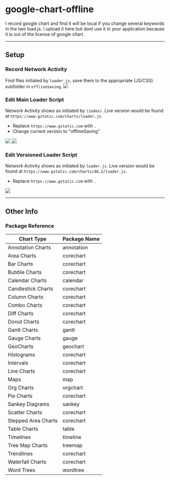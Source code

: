 # google-chart-offline
I record google chart and find it will be local if you change several keywords in the two load.js. I upload it here but dont use it in your application because it is out of the license of google chart.

-----
## Setup
### Record Network Activity
Find files initiated by `loader.js`, save them to the appropriate (JS/CSS) subfolder in `offlineSaving`.
<img src="saveas.png">

### Edit Main Loader Script
Network Activity shows as initiated by `(index)`. Live version would be found at `https://www.gstatic.com/charts/loader.js`.
- Replace `https://www.gstatic.com` with `.`
- Change current version to "offlineSaving"
<img src="replace2.png">
<img src="replace3.png">

### Edit Versioned Loader Script
Network Activity shows as initiated by `loader.js`. Live version would be found at `https://www.gstatic.com/charts/46.2/loader.js`.
- Replace `https://www.gstatic.com` with `.`
<img src="replace1.png">

-----
## Other Info
### Package Reference
| Chart Type | Package Name |
| --- | --- |
| Annotation Charts | annotation |
| Area Charts | corechart |
| Bar Charts | corechart |
| Bubble Charts | corechart |
| Calendar Charts | calendar |
| Candlestick Charts | corechart |
| Column Charts | corechart |
| Combo Charts | corechart |
| Diff Charts | corechart |
| Donut Charts | corechart |
| Gantt Charts | gantt |
| Gauge Charts | gauge |
| GeoCharts | geochart |
| Histograms | corechart |
| Intervals | corechart |
| Line Charts | corechart |
| Maps | map |
| Org Charts | orgchart |
| Pie Charts | corechart |
| Sankey Diagrams | sankey |
| Scatter Charts | corechart |
| Stepped Area Charts | corechart |
| Table Charts | table |
| Timelines | timeline |
| Tree Map Charts | treemap |
| Trendlines | corechart |
| Waterfall Charts | corechart |
| Word Trees | wordtree |
